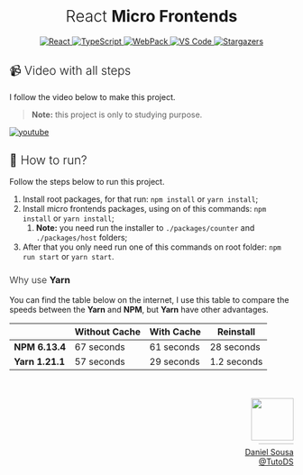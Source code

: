 <div align="center">
<h1 style="font-weight: 300; margin-top: 5px">React <strong>Micro Frontends</strong></h1>
</div>

<div align="center">
  	<a href="#">
  		<img src="https://img.shields.io/badge/React%20-%2320232a.svg?&style=for-the-badge&logo=react&logoColor=%2361DAFB" alt="React"/>
	</a>
  	<a href="#">
  		<img src="https://img.shields.io/badge/TypeScript%20-%2320232a.svg?&style=for-the-badge&logo=typescript&logoColor=%2361DAFB" alt="TypeScript"/>
	</a>
  	<a href="#">
  		<img src="https://img.shields.io/badge/WebPack%20-%2320232a.svg?&style=for-the-badge&logo=webpack&logoColor=%2361DAFB" alt="WebPack"/>
	</a>
	<a href="#">
		<img src="https://img.shields.io/badge/Visual_Studio_Code-0078D4?style=for-the-badge&logo=visual%20studio%20code&logoColor=white" alt="VS Code" />
	</a>
	<a href="https://github.com/TutoDS/nlw05-react/stargazers">
    	<img alt="Stargazers" src="https://img.shields.io/github/stars/TutoDS/nlw05-react?style=for-the-badge">
	</a>
</div>

<h2 style="font-weight: 300">📹 Video with all steps</h2>

I follow the video below to make this project.

> **Note:** this project is only to studying purpose.

<a href="https://www.youtube.com/watch?v=s_Fs4AXsTnA" target="_blank">
	<img alt="youtube" src="https://img.shields.io/badge/youtube%20-%23FF0000.svg?&style=for-the-badge&logo=youtube&logoColor=white"/>
</a>

<h2 style="font-weight: 300">🚀 How to run?</h2>

Follow the steps below to run this project.

1. Install root packages, for that run: `npm install` or `yarn install`;
2. Install micro frontends packages, using on of this commands: `npm install` or `yarn install`;
    1. **Note:** you need run the installer to `./packages/counter` and `./packages/host` folders;
3. After that you only need run one of this commands on root folder: `npm run start` or `yarn start`.

<h3 style="font-weight: 300">Why use <strong>Yarn</strong></h3>

You can find the table below on the internet, I use this table to compare the speeds between the **Yarn** and **NPM**, but **Yarn** have other advantages.

|                 | Without Cache | With Cache | Reinstall   |
| --------------- | ------------- | ---------- | ----------- |
| **NPM 6.13.4**  | 67 seconds    | 61 seconds | 28 seconds  |
| **Yarn 1.21.1** | 57 seconds    | 29 seconds | 1.2 seconds |

<div style="text-align: right;margin-top: 50px;">

<a href="https://github.com/tutods">
<img src="https://github.com/tutods.png" width="75px;"/>
</a>
<div style="border: 1px solid #d7d7d7; width: 12%; margin-left: auto;margin-top: 5px; margin-bottom: 5px;"></div>
<a href="https://github.com/tutods">Daniel Sousa<br />@TutoDS</a>
</div>
